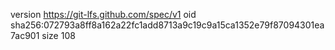 version https://git-lfs.github.com/spec/v1
oid sha256:072793a8ff8a162a22fc1add8713a9c19c9a15ca1352e79f87094301ea7ac901
size 108
